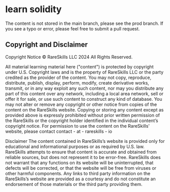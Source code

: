 # learn solidity

The content is not stored in the main branch, please see the prod branch. If you see a typo or error, please feel free to submit a pull request.

## Copyright and Disclaimer
Copyright Notice © RareSkills LLC 2024
All Rights Reserved.

All material learning material here ("content") is protected by copyright under U.S. Copyright laws and is the property of RareSkills LLC or the party credited as the provider of the content. You may not copy, reproduce, distribute, publish, display, perform, modify, create derivative works, transmit, or in any way exploit any such content, nor may you distribute any part of this content over any network, including a local area network, sell or offer it for sale, or use such content to construct any kind of database. You may not alter or remove any copyright or other notice from copies of the content on the RareSkills website. Copying or storing any content except as provided above is expressly prohibited without prior written permission of the RareSkills or the copyright holder identified in the individual content’s copyright notice. For permission to use the content on the RareSkills' website, please contact contact - at - rareskills - io

Disclaimer
The content contained in RareSkills’s website is provided only for educational and informational purposes or as required by U.S. law. RareSkills attempts to ensure that content is accurate and obtained from reliable sources, but does not represent it to be error-free. RareSkills does not warrant that any functions on its website will be uninterrupted, that defects will be corrected, or that the website will be free from viruses or other harmful components. Any links to third party information on the RareSkills’s website are provided as a courtesy and do not constitute an endorsement of those materials or the third party providing them.
